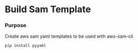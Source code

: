 # Build Sam Template

### Purpose
Create aws sam yaml templates to be used with aws-sam-cli

 
`pip install pyyaml`